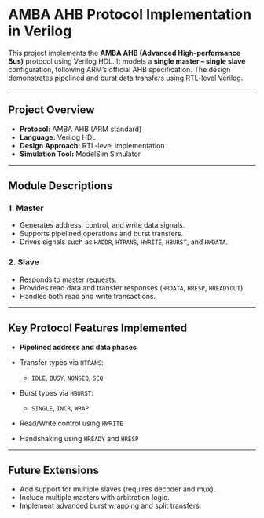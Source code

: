 # AMBA AHB Protocol Implementation in Verilog

This project implements the **AMBA AHB (Advanced High-performance Bus)** protocol using Verilog HDL.
It models a **single master – single slave** configuration, following ARM’s official AHB specification.
The design demonstrates pipelined and burst data transfers using RTL-level Verilog.

---

## Project Overview

* **Protocol:** AMBA AHB (ARM standard)
* **Language:** Verilog HDL
* **Design Approach:** RTL-level implementation
* **Simulation Tool:** ModelSim Simulator

---

## Module Descriptions

### 1. Master

* Generates address, control, and write data signals.
* Supports pipelined operations and burst transfers.
* Drives signals such as `HADDR`, `HTRANS`, `HWRITE`, `HBURST`, and `HWDATA`.

### 2. Slave

* Responds to master requests.
* Provides read data and transfer responses (`HRDATA`, `HRESP`, `HREADYOUT`).
* Handles both read and write transactions.

---

## Key Protocol Features Implemented

* **Pipelined address and data phases**
* Transfer types via `HTRANS`:

  * `IDLE`, `BUSY`, `NONSEQ`, `SEQ`
* Burst types via `HBURST`:

  * `SINGLE`, `INCR`, `WRAP`
* Read/Write control using `HWRITE`
* Handshaking using `HREADY` and `HRESP`

---

## Future Extensions

* Add support for multiple slaves (requires decoder and mux).
* Include multiple masters with arbitration logic.
* Implement advanced burst wrapping and split transfers.
